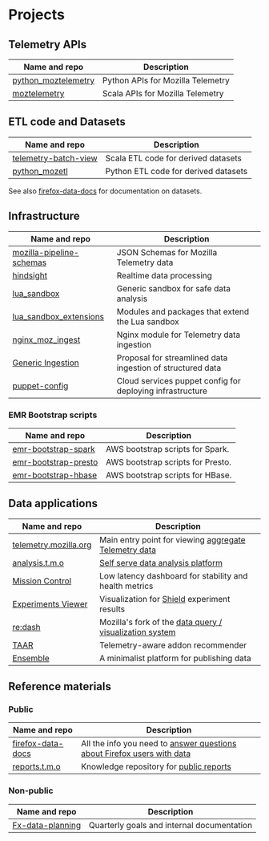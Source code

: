# Projects

## Telemetry APIs

| Name and repo               | Description                       |
|-----------------------------|-----------------------------------|
| [python_moztelemetry][pymt] | Python APIs for Mozilla Telemetry
| [moztelemetry][mt]          | Scala APIs for Mozilla Telemetry

[pymt]: https://github.com/mozilla/python_moztelemetry
[mt]: https://github.com/mozilla/moztelemetry

## ETL code and Datasets

| Name and repo               | Description                           |
|-----------------------------|---------------------------------------|
| [telemetry-batch-view][tbv] | Scala ETL code for derived datasets
| [python_mozetl][pyetl]      | Python ETL code for derived datasets

See also [firefox-data-docs][docs] for documentation on datasets.

[tbv]: https://github.com/mozilla/telemetry-batch-view
[pyetl]: https://github.com/mozilla/python_mozetl


## Infrastructure

| Name and repo                       | Description                             |
|-------------------------------------|-----------------------------------------|
| [mozilla-pipeline-schemas][schemas] | JSON Schemas for Mozilla Telemetry data
| [hindsight][hs]                     | Realtime data processing
| [lua_sandbox][lsb]                  | Generic sandbox for safe data analysis
| [lua_sandbox_extensions][lsbx]      | Modules and packages that extend the Lua sandbox
| [nginx_moz_ingest][nmi]             | Nginx module for Telemetry data ingestion
| [Generic Ingestion][gi]             | Proposal for streamlined data ingestion of structured data
| [puppet-config][puppet]             | Cloud services puppet config for deploying infrastructure

[schemas]: https://github.com/mozilla-services/mozilla-pipeline-schemas
[hs]: https://github.com/mozilla-services/hindsight
[lsb]: https://github.com/mozilla-services/lua_sandbox
[lsbx]: https://github.com/mozilla-services/lua_sandbox_extensions
[nmi]: https://github.com/mozilla-services/nginx_moz_ingest
[gi]: https://docs.google.com/document/d/1PqiF1rF2fCk_kQuGSwGwildDf4Crg9MJTY44E6N5DSk/edit?ts=5910c4cf#heading=h.74qlucdvwdg0
[puppet]: https://github.com/mozilla-services/puppet-config/tree/master/pipeline

### EMR Bootstrap scripts

| Name and repo                     | Description                             |
|-----------------------------------|-----------------------------------------|
| [emr-bootstrap-spark][eb_spark]   | AWS bootstrap scripts for Spark.
| [emr-bootstrap-presto][eb_presto] | AWS bootstrap scripts for Presto.
| [emr-bootstrap-hbase][eb_hbase]   | AWS bootstrap scripts for HBase.

[eb_spark]: https://github.com/mozilla/emr-bootstrap-spark
[eb_presto]: https://github.com/mozilla/emr-bootstrap-presto
[eb_hbase]: https://github.com/mozilla/emr-bootstrap-hbase

## Data applications

| Name and repo                   | Description                             |
|---------------------------------|-----------------------------------------|
| [telemetry.mozilla.org][tmo_gh] | Main entry point for viewing [aggregate Telemetry data][tmo]
| [analysis.t.m.o][atmo_gh]       | [Self serve data analysis platform][atmo]
| [Mission Control][mc]           | Low latency dashboard for stability and health metrics
| [Experiments Viewer][ev]        | Visualization for [Shield][shield] experiment results
| [re:dash][redash]               | Mozilla's fork of the [data query / visualization system][stmo]
| [TAAR][taar]                    | Telemetry-aware addon recommender
| [Ensemble][ensemble]            | A minimalist platform for publishing data

[tmo_gh]: https://github.com/mozilla/telemetry-dashboard
[atmo_gh]: https://github.com/mozilla/telemetry-analysis-service
[mc]: https://github.com/mozilla/missioncontrol
[ev]: https://github.com/mozilla/experiments-viewer
[redash]: https://github.com/mozilla/redash
[taar]: https://github.com/mozilla/taar
[ensemble]: https://github.com/mozilla/ensemble
[shield]: https://wiki.mozilla.org/index.php?title=Firefox/Shield
[tmo]: https://telemetry.mozilla.org
[atmo]: https://analysis.telemetry.mozilla.org
[stmo]: https://sql.telemetry.mozilla.org

## Reference materials

### Public

| Name and repo                | Description                             |
|------------------------------|-----------------------------------------|
| [firefox-data-docs][docs_gh] | All the info you need to [answer questions about Firefox users with data][docs]
| [reports.t.m.o][rtmo_gh]     | Knowledge repository for [public reports][rtmo]

[docs_gh]: https://github.com/mozilla/firefox-data-docs
[docs]: https://docs.telemetry.mozilla.org
[rtmo_gh]: https://github.com/mozilla/mozilla-reports
[rtmo]: https://reports.telemetry.mozilla.org

### Non-public

| Name and repo                | Description                             |
|------------------------------|-----------------------------------------|
| [Fx-data-planning][planning] | Quarterly goals and internal documentation

[planning]: https://github.com/mozilla/Fx-Data-Planning